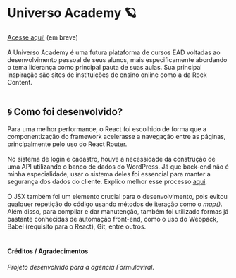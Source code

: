 # Universo Academy 🪐
[Acesse aqui!]() (em breve)
<br>
<br>
A Universo Academy é uma futura plataforma de cursos EAD voltadas ao desenvolvimento pessoal de seus alunos, mais especificamente abordando o tema liderança como principal pauta de suas aulas. Sua principal inspiração são sites de instituições de ensino online como a da Rock Content.
<br>
<br>

## 🌀 Como foi desenvolvido?
Para uma melhor performance, o React foi escolhido de forma que a componentização do framework acelerasse a navegação entre as páginas, principalmente pelo uso do React Router.
<br>
<br>
No sistema de login e cadastro, houve a necessidade da construção de uma API utilizando o banco de dados do WordPress. Já que back-end não é minha especialidade, usar o sistema deles foi essencial para manter a segurança dos dados do cliente. Explico melhor esse processo [aqui](https://github.com/feliphepaz/universoRestAPI).
<br>
<br>
O JSX também foi um elemento crucial para o desenvolvimento, pois evitou qualquer repetição do código usando métodos de iteração como o _map()_. Além disso, para compilar e dar manutenção, também foi utilizado formas já bastante conhecidas de automação front-end, como o uso do Webpack, Babel (requisito para o React), Git, entre outros.
#
#### Créditos / Agradecimentos
_Projeto desenvolvido para a agência Formulaviral._

